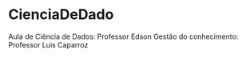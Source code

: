 # CienciaDeDado
Aula de Ciência de Dados: Professor Edson
Gestão do conhecimento: Professor Luis Caparroz
